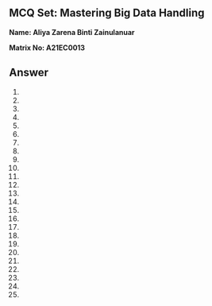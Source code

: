 ## MCQ Set: Mastering Big Data Handling

**Name: Aliya Zarena Binti Zainulanuar**

**Matrix No: A21EC0013**

## Answer
1.
2.
3.
4.
5.
6.
7.
8.
9.
10.
11.
12.
13.
14.
15.
16.
17.
18.
19.
20.
21.
22.
23.
24.
25.
